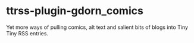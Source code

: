 # ttrss-plugin-gdorn_comics
Yet more ways of pulling comics, alt text and salient bits of blogs into Tiny Tiny RSS entries.

